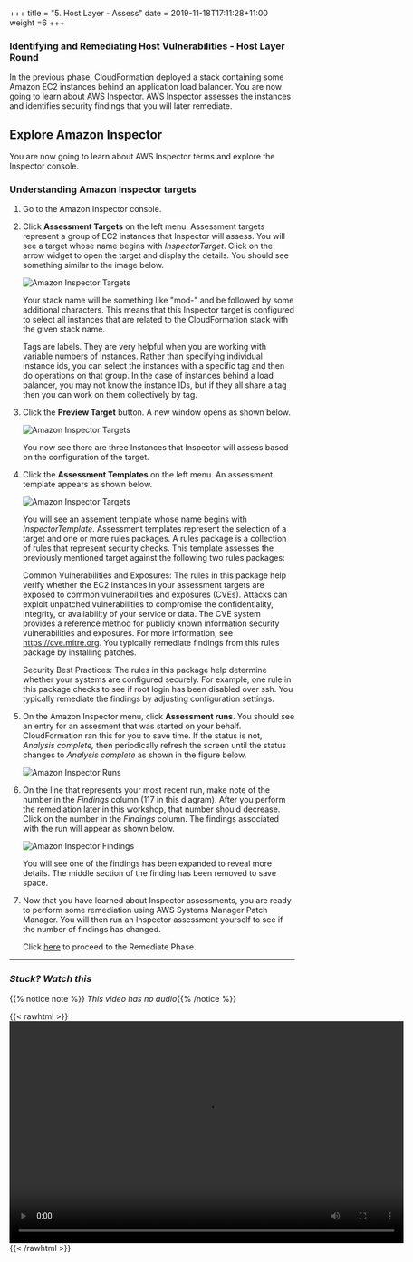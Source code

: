 +++
title = "5. Host Layer - Assess"
date = 2019-11-18T17:11:28+11:00
weight =6
+++

### Identifying and Remediating Host Vulnerabilities - Host Layer Round

In the previous phase, CloudFormation deployed a stack containing some Amazon EC2 instances behind an application load balancer. You are now going to learn about AWS Inspector. AWS Inspector assesses the instances and identifies security findings that you will later remediate.

Explore Amazon Inspector
------------------------

You are now going to learn about AWS Inspector terms and explore the Inspector console.

### Understanding Amazon Inspector targets

1.  Go to the Amazon Inspector console.

2.  Click **Assessment Targets** on the left menu. Assessment targets represent a group of EC2 instances that Inspector will assess. You will see a target whose name begins with *InspectorTarget*. Click on the arrow widget to open the target and display the details. You should see something similar to the image below.

    ![Amazon Inspector Targets](/images/assess-inspector-view-targets.png)

    Your stack name will be something like \"mod-\" and be followed by some additional characters. This means that this Inspector target is configured to select all instances that are related to the CloudFormation stack with the given stack name.

    Tags are labels. They are very helpful when you are working with variable numbers of instances. Rather than specifying individual instance ids, you can select the instances with a specific tag and then do operations on that group. In the case of instances behind a load balancer, you may not know the instance IDs, but if they all share a tag then you can work on them collectively by tag.

3.  Click the **Preview Target** button. A new window opens as shown below.

    ![Amazon Inspector Targets](/images/assess-inspector-preview-targets.png)

    You now see there are three Instances that Inspector will assess based on the configuration of the target.

4.  Click the **Assessment Templates** on the left menu. An assessment template appears as shown below.

    ![Amazon Inspector Targets](/images/assess-inspector-view-templates.png)

    You will see an assement template whose name begins with *InspectorTemplate*. Assessment templates represent the selection of a target and one or more rules packages. A rules package is a collection of rules that represent security checks. This template assesses the previously mentioned target against the following two rules packages:

    Common Vulnerabilities and Exposures: The rules in this package help verify whether the EC2 instances in your assessment targets are exposed to common vulnerabilities and exposures (CVEs). Attacks can exploit unpatched vulnerabilities to compromise the confidentiality, integrity, or availability of your service or data. The CVE system provides a reference method for publicly known information security vulnerabilities and exposures. For more information, see https://cve.mitre.org. You typically remediate findings from this rules package by installing patches.

    Security Best Practices: The rules in this package help determine whether your systems are configured securely. For example, one rule in this package checks to see if root login has been disabled over ssh. You typically remediate the findings by adjusting configuration settings.

5.  On the Amazon Inspector menu, click **Assessment runs**. You should see an entry for an assesment that was started on your behalf. CloudFormation ran this for you to save time. If the status is not, *Analysis complete,* then periodically refresh the screen until the status changes to *Analysis complete* as shown in the figure below.

    ![Amazon Inspector Runs](/images/assess-inspector-view-runs.png)

6.  On the line that represents your most recent run, make note of the number in the *Findings* column (117 in this diagram). After you perform the remediation later in this workshop, that number should decrease. Click on the number in the *Findings* column. The findings associated with the run will appear as shown below.

    ![Amazon Inspector Findings](/images/assess-inspector-view-findings.png)

    You will see one of the findings has been expanded to reveal more details. The middle section of the finding has been removed to save space.

7.  Now that you have learned about Inspector assessments, you are ready to perform some remediation using AWS Systems Manager Patch Manager. You will then run an Inspector assessment yourself to see if the number of findings has changed.

    Click [here](../host-remediate) to proceed to the Remediate Phase.

---

### *Stuck? Watch this*

{{% notice note %}} 
*This video has no audio*{{% /notice %}}

{{< rawhtml >}}
<video width="696" height="392" controls>
  <source src="https://d1tqhetmq9f85b.cloudfront.net/downloads/lab3.5.mp4" type="video/mp4">
  Your browser doesn't support video.
</video>
{{< /rawhtml >}}
